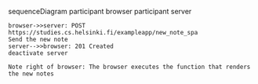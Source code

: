 sequenceDiagram
participant browser
participant server

    browser->>server: POST https://studies.cs.helsinki.fi/exampleapp/new_note_spa
    Send the new note
    server-->>browser: 201 Created
    deactivate server

    Note right of browser: The browser executes the function that renders the new notes
